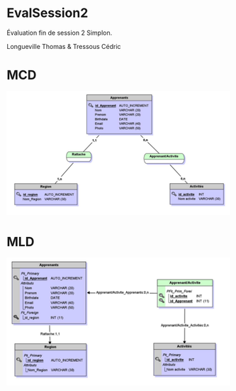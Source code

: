 # EvalSession2
Évaluation fin de session 2 Simplon.

Longueville Thomas & Tressous Cédric

# MCD 

![MCD](MCDevalSession2.JPG)

# MLD

![MLD](MLDevalSession2.JPG)
